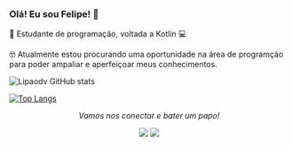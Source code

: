 ### Olá! Eu sou Felipe! 👋

🧠 Estudante de programação, voltada a Kotlin 💻

🤓 Atualmente estou procurando uma oportunidade na área de programção para poder ampaliar e aperfeiçoar meus conhecimentos.

![Lipaodv GitHub stats](https://github-readme-stats.vercel.app/api?username=Lipaodev&show_icons=true&theme=dark)

[![Top Langs](https://github-readme-stats.vercel.app/api/top-langs/?username=Lipaodev&layout=compact)](https://github.com/Lipaodev/github-readme-stats)

<p align = "center"> 
  <i> Vamos nos conectar e bater um papo!   </i>
  </p>
  
 <p align = "center">
 <a href="https://www.linkedin.com/in/felipe-alvees" target="_blank"><img src="https://img.shields.io/badge/-LinkedIn-%230077B5?style=for-the-badge&logo=linkedin&logoColor=white" target="_blank"></a>
 <a href = "mailto:felipebalves10@hotmail.com"><img src="https://img.shields.io/badge/-Gmail-%23333?style=for-the-badge&logo=gmail&logoColor=white" target="_blank"></a>
  </p>
 
